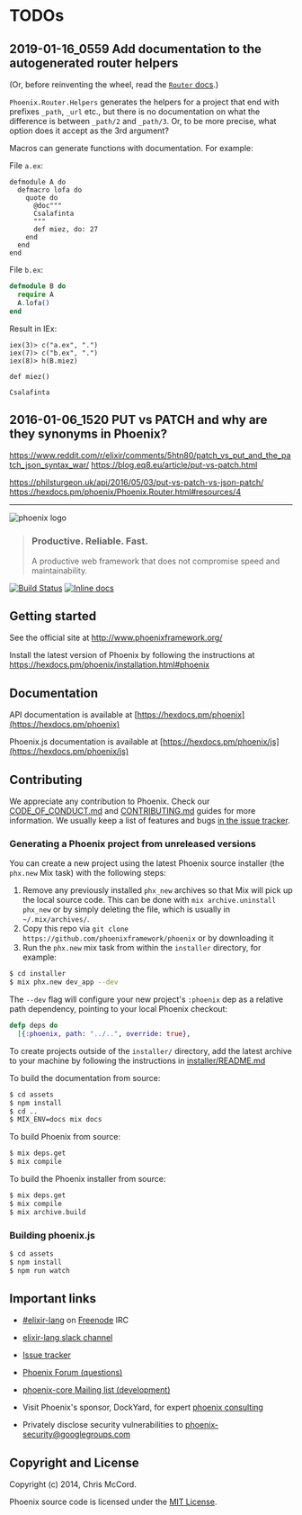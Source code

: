 # TODOs

## 2019-01-16_0559 Add documentation to the autogenerated router helpers

(Or, before reinventing the wheel, read the
[`Router` docs](https://hexdocs.pm/phoenix/Phoenix.Router.html#module-helpers).)

`Phoenix.Router.Helpers` generates the helpers for a
project that end with prefixes `_path`, `_url` etc.,
but there is no documentation on what the difference
is between  `_path/2` and `_path/3`. Or,  to be more
precise,  what  option does  it  accept  as the  3rd
argument?

Macros  can generate  functions with  documentation.
For example:

File `a.ex`:

```text
defmodule A do
  defmacro lofa do
    quote do
      @doc"""
      Csalafinta
      """
      def miez, do: 27
    end
  end
end
```

File `b.ex`:

```elixir
defmodule B do
  require A
  A.lofa()
end
```

Result in IEx:

```text
iex(3)> c("a.ex", ".")
iex(7)> c("b.ex", ".")
iex(8)> h(B.miez)

def miez()

Csalafinta

```

## 2016-01-06_1520 PUT vs PATCH and why are they synonyms in Phoenix?

https://www.reddit.com/r/elixir/comments/5htn80/patch_vs_put_and_the_patch_json_syntax_war/
https://blog.eq8.eu/article/put-vs-patch.html

https://philsturgeon.uk/api/2016/05/03/put-vs-patch-vs-json-patch/
https://hexdocs.pm/phoenix/Phoenix.Router.html#resources/4

------------------------------------------------------------------------

![phoenix logo](https://raw.githubusercontent.com/phoenixframework/phoenix/master/priv/static/phoenix.png)
> ### Productive. Reliable. Fast.
> A productive web framework that does not compromise speed and maintainability.

[![Build Status](https://api.travis-ci.org/phoenixframework/phoenix.svg?branch=master)](https://travis-ci.org/phoenixframework/phoenix)
[![Inline docs](http://inch-ci.org/github/phoenixframework/phoenix.svg)](http://inch-ci.org/github/phoenixframework/phoenix)

## Getting started

See the official site at http://www.phoenixframework.org/

Install the latest version of Phoenix by following the instructions at https://hexdocs.pm/phoenix/installation.html#phoenix

## Documentation

API documentation is available at [https://hexdocs.pm/phoenix](https://hexdocs.pm/phoenix)

Phoenix.js documentation is available at [https://hexdocs.pm/phoenix/js](https://hexdocs.pm/phoenix/js)

## Contributing

We appreciate any contribution to Phoenix. Check our [CODE_OF_CONDUCT.md](CODE_OF_CONDUCT.md) and [CONTRIBUTING.md](CONTRIBUTING.md) guides for more information. We usually keep a list of features and bugs [in the issue tracker][4].

### Generating a Phoenix project from unreleased versions

You can create a new project using the latest Phoenix source installer (the `phx.new` Mix task) with the following steps:

1. Remove any previously installed `phx_new` archives so that Mix will pick up the local source code. This can be done with `mix archive.uninstall phx_new` or by simply deleting the file, which is usually in `~/.mix/archives/`.
2. Copy this repo via `git clone https://github.com/phoenixframework/phoenix` or by downloading it
3. Run the `phx.new` mix task from within the `installer` directory, for example:

```bash
$ cd installer
$ mix phx.new dev_app --dev
```

The `--dev` flag will configure your new project's `:phoenix` dep as a relative path dependency, pointing to your local Phoenix checkout:

```elixir
defp deps do
  [{:phoenix, path: "../..", override: true},
```

To create projects outside of the `installer/` directory, add the latest archive to your machine by following the instructions in [installer/README.md](https://github.com/phoenixframework/phoenix/blob/master/installer/README.md)

To build the documentation from source:

```bash
$ cd assets
$ npm install
$ cd ..
$ MIX_ENV=docs mix docs
```

To build Phoenix from source:

```bash
$ mix deps.get
$ mix compile
```

To build the Phoenix installer from source:

```bash
$ mix deps.get
$ mix compile
$ mix archive.build
```

### Building phoenix.js

```bash
$ cd assets
$ npm install
$ npm run watch
```

## Important links

* [#elixir-lang][1] on [Freenode][2] IRC
* [elixir-lang slack channel][3]
* [Issue tracker][4]
* [Phoenix Forum (questions)][5]
* [phoenix-core Mailing list (development)][6]
* Visit Phoenix's sponsor, DockYard, for expert [phoenix consulting](https://dockyard.com/phoenix-consulting)
* Privately disclose security vulnerabilities to phoenix-security@googlegroups.com

  [1]: https://webchat.freenode.net/?channels=#elixir-lang
  [2]: http://www.freenode.net/
  [3]: https://elixir-slackin.herokuapp.com/
  [4]: https://github.com/phoenixframework/phoenix/issues
  [5]: https://elixirforum.com/c/phoenix-forum
  [6]: http://groups.google.com/group/phoenix-core

## Copyright and License

Copyright (c) 2014, Chris McCord.

Phoenix source code is licensed under the [MIT License](LICENSE.md).
